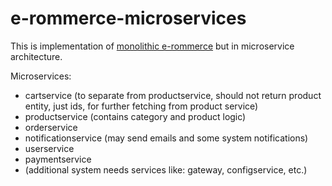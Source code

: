 # e-rommerce-microservices

This is implementation of [monolithic e-rommerce](https://github.com/RobSil/e-rommerce) but in microservice architecture.


Microservices:
 - cartservice (to separate from productservice, should not return product entity, just ids, for further fetching from product service)
 - productservice (contains category and product logic)
 - orderservice
 - notificationservice (may send emails and some system notifications)
 - userservice
 - paymentservice
 - (additional system needs services like: gateway, configservice, etc.)
